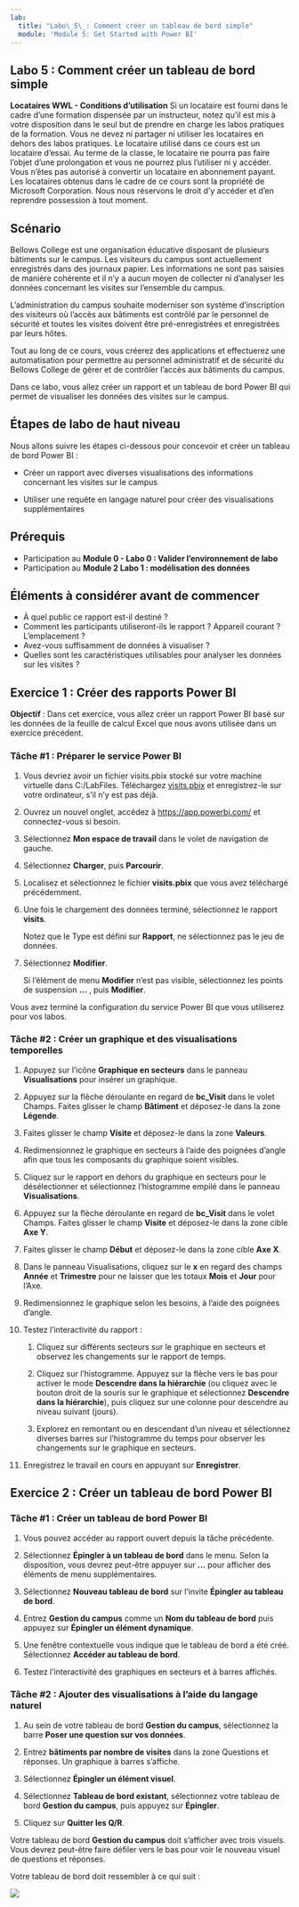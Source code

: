 ```yaml
---
lab:
  title: "Labo\_5\_: Comment créer un tableau de bord simple"
  module: 'Module 5: Get Started with Power BI'
---
```


## Labo 5 : Comment créer un tableau de bord simple

**Locataires WWL - Conditions d’utilisation** Si un locataire est fourni dans le cadre d’une formation dispensée par un instructeur, notez qu’il est mis à votre disposition dans le seul but de prendre en charge les labos pratiques de la formation. Vous ne devez ni partager ni utiliser les locataires en dehors des labos pratiques. Le locataire utilisé dans ce cours est un locataire d’essai. Au terme de la classe, le locataire ne pourra pas faire l’objet d’une prolongation et vous ne pourrez plus l’utiliser ni y accéder. Vous n’êtes pas autorisé à convertir un locataire en abonnement payant. Les locataires obtenus dans le cadre de ce cours sont la propriété de Microsoft Corporation. Nous nous réservons le droit d’y accéder et d’en reprendre possession à tout moment. 

## Scénario

Bellows College est une organisation éducative disposant de plusieurs bâtiments sur le campus. Les visiteurs du campus sont actuellement enregistrés dans des journaux papier. Les informations ne sont pas saisies de manière cohérente et il n’y a aucun moyen de collecter ni d’analyser les données concernant les visites sur l’ensemble du campus.

L’administration du campus souhaite moderniser son système d’inscription des visiteurs où l’accès aux bâtiments est contrôlé par le personnel de sécurité et toutes les visites doivent être pré-enregistrées et enregistrées par leurs hôtes.

Tout au long de ce cours, vous créerez des applications et effectuerez une automatisation pour permettre au personnel administratif et de sécurité du Bellows College de gérer et de contrôler l’accès aux bâtiments du campus.

Dans ce labo, vous allez créer un rapport et un tableau de bord Power BI qui permet de visualiser les données des visites sur le campus.

## Étapes de labo de haut niveau

Nous allons suivre les étapes ci-dessous pour concevoir et créer un tableau de bord Power BI :

-   Créer un rapport avec diverses visualisations des informations concernant les visites sur le campus

-   Utiliser une requête en langage naturel pour créer des visualisations supplémentaires

## Prérequis

- Participation au **Module 0 - Labo 0 : Valider l’environnement de labo**
- Participation au **Module 2 Labo 1 : modélisation des données**

## Éléments à considérer avant de commencer

-   À quel public ce rapport est-il destiné ?
-   Comment les participants utiliseront-ils le rapport ? Appareil courant ? L’emplacement ?
-   Avez-vous suffisamment de données à visualiser ?
-   Quelles sont les caractéristiques utilisables pour analyser les données sur les visites ?

## Exercice 1 : Créer des rapports Power BI

**Objectif** : Dans cet exercice, vous allez créer un rapport Power BI basé sur les données de la feuille de calcul Excel que nous avons utilisée dans un exercice précédent.

### Tâche \#1 : Préparer le service Power BI

1.  Vous devriez avoir un fichier visits.pbix stocké sur votre machine virtuelle dans C:/LabFiles. Téléchargez [visits.pbix](https://github.com/MicrosoftLearning/PL-900-Microsoft-Power-Platform-Fundamentals/raw/master/Allfiles/visits.pbix) et enregistrez-le sur votre ordinateur, s’il n’y est pas déjà.

2.  Ouvrez un nouvel onglet, accédez à <https://app.powerbi.com/> et connectez-vous si besoin.

3.  Sélectionnez **Mon espace de travail** dans le volet de navigation de gauche.

5.  Sélectionnez **Charger**, puis **Parcourir**.

6.  Localisez et sélectionnez le fichier **visits.pbix** que vous avez téléchargé précédemment. 

7.  Une fois le chargement des données terminé, sélectionnez le rapport **visits**.

    Notez que le Type est défini sur **Rapport**, ne sélectionnez pas le jeu de données.

8.  Sélectionnez **Modifier**. 

    Si l’élément de menu **Modifier** n’est pas visible, sélectionnez les points de suspension **…** , puis **Modifier**.

Vous avez terminé la configuration du service Power BI que vous utiliserez pour vos labos.


### Tâche \#2 : Créer un graphique et des visualisations temporelles

1.  Appuyez sur l’icône **Graphique en secteurs** dans le panneau **Visualisations** pour insérer un graphique.

2.  Appuyez sur la flèche déroulante en regard de **bc_Visit** dans le volet Champs. Faites glisser le champ **Bâtiment** et déposez-le dans la zone **Légende**.

3.  Faites glisser le champ **Visite** et déposez-le dans la zone **Valeurs**.

4.  Redimensionnez le graphique en secteurs à l’aide des poignées d’angle afin que tous les composants du graphique soient visibles.

5.  Cliquez sur le rapport en dehors du graphique en secteurs pour le désélectionner et sélectionnez l’histogramme empilé dans le panneau **Visualisations**.

6.  Appuyez sur la flèche déroulante en regard de **bc_Visit** dans le volet Champs. Faites glisser le champ **Visite** et déposez-le dans la zone cible **Axe Y**.

7.  Faites glisser le champ **Début** et déposez-le dans la zone cible **Axe X**.

8.  Dans le panneau Visualisations, cliquez sur le **x** en regard des champs **Année** et **Trimestre** pour ne laisser que les totaux **Mois** et **Jour** pour l’Axe.

9.  Redimensionnez le graphique selon les besoins, à l’aide des poignées d’angle.

10. Testez l’interactivité du rapport :

    1.  Cliquez sur différents secteurs sur le graphique en secteurs et observez les changements sur le rapport de temps.

    2.  Cliquez sur l’histogramme. Appuyez sur la flèche vers le bas pour activer le mode **Descendre dans la hiérarchie** (ou cliquez avec le bouton droit de la souris sur le graphique et sélectionnez **Descendre dans la hiérarchie**), puis cliquez sur une colonne pour descendre au niveau suivant (jours).

    3.  Explorez en remontant ou en descendant d’un niveau et sélectionnez diverses barres sur l’histogramme du temps pour observer les changements sur le graphique en secteurs.

11. Enregistrez le travail en cours en appuyant sur **Enregistrer**.

## Exercice 2 : Créer un tableau de bord Power BI

### Tâche \#1 : Créer un tableau de bord Power BI

1.  Vous pouvez accéder au rapport ouvert depuis la tâche précédente.

2.  Sélectionnez **Épingler à un tableau de bord** dans le menu. Selon la disposition, vous devrez peut-être appuyer sur **...** pour afficher des éléments de menu supplémentaires.

3.  Sélectionnez **Nouveau tableau de bord** sur l’invite **Épingler au tableau de bord**.

4.  Entrez **Gestion du campus** comme un **Nom du tableau de bord** puis appuyez sur **Épingler un élément dynamique**.

5.  Une fenêtre contextuelle vous indique que le tableau de bord a été créé. Sélectionnez **Accéder au tableau de bord**.

6.  Testez l’interactivité des graphiques en secteurs et à barres affichés.

### Tâche \#2 : Ajouter des visualisations à l’aide du langage naturel

1.  Au sein de votre tableau de bord **Gestion du campus**, sélectionnez la barre **Poser une question sur vos données**.

2.  Entrez **bâtiments par nombre de visites** dans la zone Questions et réponses. Un graphique à barres s’affiche.

3.  Sélectionnez **Épingler un élément visuel**.

4.  Sélectionnez **Tableau de bord existant**, sélectionnez votre tableau de bord **Gestion du campus**, puis appuyez sur **Épingler**.

5.  Cliquez sur **Quitter les Q/R**.

Votre tableau de bord **Gestion du campus** doit s’afficher avec trois visuels. Vous devrez peut-être faire défiler vers le bas pour voir le nouveau visuel de questions et réponses.

Votre tableau de bord doit ressembler à ce qui suit :

![](media/5-powerbi-result.png)
